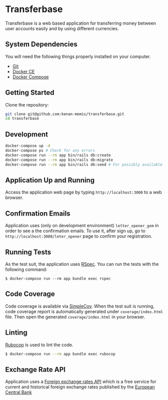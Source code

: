 # Transferbase

Transferbase is a web based application for transferring money between user accounts easily and by using different currencies.

## System Dependencies

You will need the following things properly installed on your computer.

* [Git](https://git-scm.com/)
* [Docker CE](https://www.docker.com/community-edition#/download)
* [Docker Compose](https://docs.docker.com/compose/install/)

## Getting Started

Clone the repository:

```bash
git clone git@github.com:kenan-memis/transferbase.git
cd transferbase
```

## Development

```bash
docker-compose up -d
docker-compose ps # Check for any errors
docker-compose run --rm app bin/rails db:create
docker-compose run --rm app bin/rails db:migrate
docker-compose run --rm app bin/rails db:seed # For possibly available seed data
```

## Application Up and Running

Access the application web page by typing `http://localhost:3000` to a web browser.

## Confirmation Emails

Application uses (only on development environment) `letter_opener_gem` in order to see a the confirmation emails.
To use it, after sign up, go to `http://localhost:3000/leter_opener` page to confirm your registration.


## Running Tests
As the test suit, the application uses [RSpec](https://rspec.info/). You can run the tests with the following command:

```
$ docker-compose run --rm app bundle exec rspec
``` 

## Code Coverage

Code coverage is available via [SimpleCov](https://github.com/colszowka/simplecov).
When the test suit is running, code coverage report is automatically generated under `coverage/index.html` file.
Then open the generated `coverage/index.html` in your browser.


## Linting

[Rubocop](https://github.com/bbatsov/rubocop) is used to lint the code.

```bash
$ docker-compose run --rm app bundle exec rubocop
```

## Exchange Rate API

Application uses a [Foreign exchange rates API](https://exchangeratesapi.io/) which is a free service for current and historical foreign exchange rates 
published by the [European Central Bank](https://www.ecb.europa.eu/stats/policy_and_exchange_rates/euro_reference_exchange_rates/html/index.en.html)
